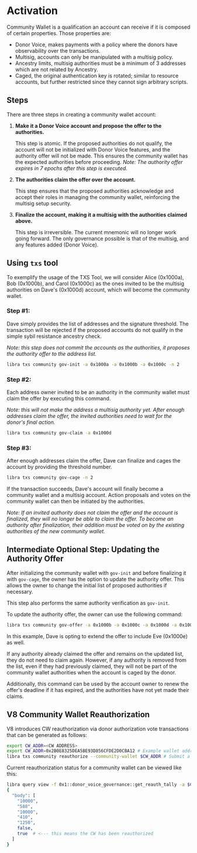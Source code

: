 # Activation

Community Wallet is a qualification an account can receive if it is composed of certain properties. Those properties are:

- Donor Voice, makes payments with a policy where the donors have observability over the transactions.
- Multisig, accounts can only be manipulated with a multisig policy.
- Ancestry limits, multisig authorities must be a minimum of 3 addresses which are not related by Ancestry.
- Caged, the original authentication key is rotated; similar to resource accounts, but further restricted since they cannot sign arbitrary scripts.

## Steps

There are three steps in creating a community wallet account:

1. **Make it a Donor Voice account and propose the offer to the authorities.**

   This step is atomic. If the proposed authorities do not qualify, the account will not be initialized with Donor Voice features, and the authority offer will not be made. This ensures the community wallet has the expected authorities before proceeding. _Note: The authority offer expires in 7 epochs after this step is executed._

2. **The authorities claim the offer over the account.**

   This step ensures that the proposed authorities acknowledge and accept their roles in managing the community wallet, reinforcing the multisig setup security.

3. **Finalize the account, making it a multisig with the authorities claimed above.**

   This step is irreversible. The current mnemonic will no longer work going forward. The only governance possible is that of the multisig, and any features added (Donor Voice).

## Using `txs` tool

To exemplify the usage of the TXS Tool, we will consider Alice (0x1000a), Bob (0x1000b), and Carol (0x1000c) as the ones invited to be the multisig authorities on Dave's (0x1000d) account, which will become the community wallet.

### Step #1:

Dave simply provides the list of addresses and the signature threshold. The transaction will be rejected if the proposed accounts do not qualify in the simple sybil resistance ancestry check.

_Note: this step does not commit the accounts as the authorities, it proposes the authority offer to the address list._

```bash
libra txs community gov-init -a 0x1000a -a 0x1000b -a 0x1000c -n 2
```

### Step #2:

Each address owner invited to be an authority in the community wallet must claim the offer by executing this command.

_Note: this will not make the address a multisig authority yet. After enough addresses claim the offer, the invited authorities need to wait for the donor's final action._

```bash
libra txs community gov-claim -a 0x1000d
```

### Step #3:

After enough addresses claim the offer, Dave can finalize and cages the account by providing the threshold number.

```bash
libra txs community gov-cage -n 2
```

If the transaction succeeds, Dave's account will finally become a community wallet and a multisig account. Action proposals and votes on the community wallet can then be initiated by the authorities.

_Note: If an invited authority does not claim the offer and the account is finalized, they will no longer be able to claim the offer. To become an authority after finalization, their addition must be voted on by the existing authorities of the new community wallet._

## Intermediate Optional Step: Updating the Authority Offer

After initializing the community wallet with `gov-init` and before finalizing it with `gov-cage`, the owner has the option to update the authority offer. This allows the owner to change the initial list of proposed authorities if necessary.

This step also performs the same authority verification as `gov-init`.

To update the authority offer, the owner can use the following command:

```bash
libra txs community gov-offer -a 0x1000b -a 0x1000c -a 0x1000d -a 0x1000e -n 3
```

In this example, Dave is opting to extend the offer to include Eve (0x1000e) as well.

If any authority already claimed the offer and remains on the updated list, they do not need to claim again. However, if any authority is removed from the list, even if they had previously claimed, they will not be part of the community wallet authorities when the account is caged by the donor.

Additionally, this command can be used by the account owner to renew the offer's deadline if it has expired, and the authorities have not yet made their claims.

## V8 Community Wallet Reauthorization

V8 introduces CW reauthorization via donor authorization vote transactions that can be generated as follows:

```bash
export CW_ADDR=<CW ADDRESS>
export CW_ADDR=0x2B0E8325DEA5BE93D856CFDE2D0CBA12 # Example wallet address
libra txs community reauthorize --community-wallet $CW_ADDR # Submit a vote for reauthorization
```

Current reauthorization status for a community wallet can be viewed like this:

```bash
libra query view -f 0x1::donor_voice_governance::get_reauth_tally -a $CW_ADDR
{
  "body": [
    "10000",
    "588",
    "10000",
    "410",
    "1250",
    false,
    true  # <--- this means the CW has been reauthorized
  ]
}
```
